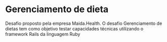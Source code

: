 # Gerenciamento de dieta

Desafio proposto pela empresa Maida.Health.
O desafio Gerenciamento de dietas tem como objetivo testar capacidades técnicas utilizando o framework Rails da linguagem Ruby
